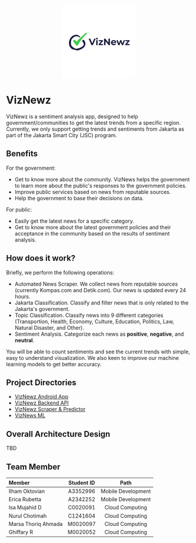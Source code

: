 <p align="center">
  <img src="res/logo.png" />
</p>

# VizNewz
VizNewz is a sentiment analysis app, designed to help government/communities to get the latest trends from a specific region. Currently, we only support getting trends and sentiments from Jakarta as part of the Jakarta Smart City (JSC) program.

## Benefits
For the government:
- Get to know more about the community. VizNews helps the government to learn more about the public's responses to the government policies.
- Improve public services based on news from reputable sources.
- Help the government to base their decisions on data.

For public:
- Easily get the latest news for a specific category.
- Get to know more about the latest government policies and their acceptance in the community based on the results of sentiment analysis.

## How does it work?
Briefly, we perform the following operations:
- Automated News Scraper. We collect news from reputable sources (currently Kompas.com and Detik.com). Our news is updated every 24 hours.
- Jakarta Classification. Classify and filter news that is only related to the Jakarta's government.
- Topic Classification. Classify news into 9 different categories (Transportion, Health, Economy, Culture, Education, Politics, Law, Natural Disaster, and Other).
- Sentiment Analysis. Categorize each news as **positive**, **negative**, and **neutral**. 

You will be able to count sentiments and see the current trends with simple, easy to understand visualization. We also keen to improve our machine learning models to get better accuracy.


## Project Directories
- [VizNewz Android App]()
- [VizNewz Backend API](https://github.com/imdar1/news-api)
- [VizNewz Scraper & Predictor](https://github.com/marsathoriq/Scraper-Berita)
- [VizNews ML]()

## Overall Architecture Design
TBD

## Team Member
|         Member         | Student ID |         Path         | 
| :--------------------  | :--------: | :------------------: |
|  Ilham Oktovian        |  A3352996  |  Mobile Development  |
|  Erica Rubetta         |  A2342252  |  Mobile Development  |
|  Isa Mujahid D         |  C0020091  |  Cloud Computing     |
|  Nurul Chotimah        |  C1241604  |  Cloud Computing     |
|  Marsa Thoriq Ahmada   |  M0020097  |  Cloud Computing     |
|  Ghiffary R            |  M0020052  |  Cloud Computing     |
